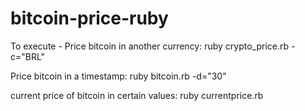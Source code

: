 # bitcoin-price-ruby


To execute - 
  Price bitcoin in another currency: ruby crypto_price.rb -c="BRL"

  Price bitcoin in a timestamp: ruby bitcoin.rb -d="30" 
  
  current price of bitcoin in certain values: ruby currentprice.rb

  
